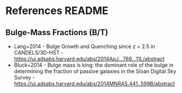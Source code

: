 # References README

## Bulge-Mass Fractions (B/T)
- Lang+2014 - Bulge Growth and Quenching since z = 2.5 in CANDELS/3D-HST  - https://ui.adsabs.harvard.edu/abs/2014ApJ...788...11L/abstract
- Bluck+2014 - Bulge mass is king: the dominant role of the bulge in determining the fraction of passive galaxies in the Sloan Digital Sky Survey - https://ui.adsabs.harvard.edu/abs/2014MNRAS.441..599B/abstract
